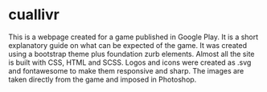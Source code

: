 # cuallivr

This is a webpage created for a game published in Google Play. It is a short explanatory guide on what can be expected of the game.
It was created using a bootstrap theme plus foundation zurb elements. Almost all the site is built with CSS, HTML and SCSS. 
Logos and icons were created as .svg and fontawesome to make them responsive and sharp. The images are taken directly from the game and imposed in Photoshop. 
